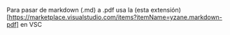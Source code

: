 Para pasar de markdown (.md) a .pdf usa la (esta extensión)[https://marketplace.visualstudio.com/items?itemName=yzane.markdown-pdf] en VSC
